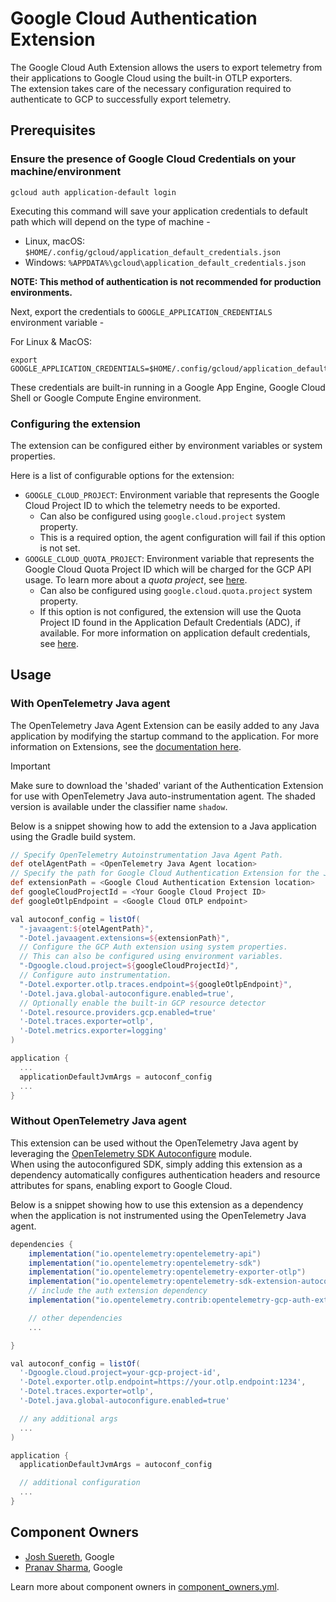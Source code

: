 # Google Cloud Authentication Extension

The Google Cloud Auth Extension allows the users to export telemetry from their applications to Google Cloud using the built-in OTLP exporters.\
The extension takes care of the necessary configuration required to authenticate to GCP to successfully export telemetry.

## Prerequisites

### Ensure the presence of Google Cloud Credentials on your machine/environment

```shell
gcloud auth application-default login
```

Executing this command will save your application credentials to default path which will depend on the type of machine -

- Linux, macOS: `$HOME/.config/gcloud/application_default_credentials.json`
- Windows: `%APPDATA%\gcloud\application_default_credentials.json`

**NOTE: This method of authentication is not recommended for production environments.**

Next, export the credentials to `GOOGLE_APPLICATION_CREDENTIALS` environment variable -

For Linux & MacOS:

```shell
export GOOGLE_APPLICATION_CREDENTIALS=$HOME/.config/gcloud/application_default_credentials.json
```

These credentials are built-in running in a Google App Engine, Google Cloud Shell or Google Compute Engine environment.

### Configuring the extension

The extension can be configured either by environment variables or system properties.

Here is a list of configurable options for the extension:

- `GOOGLE_CLOUD_PROJECT`: Environment variable that represents the Google Cloud Project ID to which the telemetry needs to be exported.
  - Can also be configured using `google.cloud.project` system property.
  - This is a required option, the agent configuration will fail if this option is not set.
- `GOOGLE_CLOUD_QUOTA_PROJECT`: Environment variable that represents the Google Cloud Quota Project ID which will be charged for the GCP API usage. To learn more about a *quota project*, see [here](https://cloud.google.com/docs/quotas/quota-project).
  - Can also be configured using `google.cloud.quota.project` system property.
  - If this option is not configured, the extension will use the Quota Project ID found in the Application Default Credentials (ADC), if available. For more information on application default credentials, see [here](https://cloud.google.com/docs/authentication/application-default-credentials).

## Usage

### With OpenTelemetry Java agent

The OpenTelemetry Java Agent Extension can be easily added to any Java application by modifying the startup command to the application.
For more information on Extensions, see the [documentation here](https://github.com/open-telemetry/opentelemetry-java-instrumentation/blob/main/examples/extension/README.md).

> [!IMPORTANT]
> Make sure to download the 'shaded' variant of the Authentication Extension for use with OpenTelemetry Java auto-instrumentation agent. The shaded version is available under the classifier name `shadow`.

Below is a snippet showing how to add the extension to a Java application using the Gradle build system.

```gradle
// Specify OpenTelemetry Autoinstrumentation Java Agent Path.
def otelAgentPath = <OpenTelemetry Java Agent location>
// Specify the path for Google Cloud Authentication Extension for the Java Agent.
def extensionPath = <Google Cloud Authentication Extension location>
def googleCloudProjectId = <Your Google Cloud Project ID>
def googleOtlpEndpoint = <Google Cloud OTLP endpoint>

val autoconf_config = listOf(
  "-javaagent:${otelAgentPath}",
  "-Dotel.javaagent.extensions=${extensionPath}",
  // Configure the GCP Auth extension using system properties.
  // This can also be configured using environment variables.
  "-Dgoogle.cloud.project=${googleCloudProjectId}",
  // Configure auto instrumentation.
  "-Dotel.exporter.otlp.traces.endpoint=${googleOtlpEndpoint}",
  '-Dotel.java.global-autoconfigure.enabled=true',
  // Optionally enable the built-in GCP resource detector
  '-Dotel.resource.providers.gcp.enabled=true'
  '-Dotel.traces.exporter=otlp',
  '-Dotel.metrics.exporter=logging'
)

application {
  ...
  applicationDefaultJvmArgs = autoconf_config
  ...
}
```

### Without OpenTelemetry Java agent

This extension can be used without the OpenTelemetry Java agent by leveraging the [OpenTelemetry SDK Autoconfigure](https://github.com/open-telemetry/opentelemetry-java/blob/main/sdk-extensions/autoconfigure/README.md) module.\
When using the autoconfigured SDK, simply adding this extension as a dependency automatically configures authentication headers and resource attributes for spans, enabling export to Google Cloud.

Below is a snippet showing how to use this extension as a dependency when the application is not instrumented using the OpenTelemetry Java agent.

```gradle
dependencies {
    implementation("io.opentelemetry:opentelemetry-api")
    implementation("io.opentelemetry:opentelemetry-sdk")
    implementation("io.opentelemetry:opentelemetry-exporter-otlp")
    implementation("io.opentelemetry:opentelemetry-sdk-extension-autoconfigure")
    // include the auth extension dependency
    implementation("io.opentelemetry.contrib:opentelemetry-gcp-auth-extension")

    // other dependencies
    ...

}

val autoconf_config = listOf(
  '-Dgoogle.cloud.project=your-gcp-project-id',
  '-Dotel.exporter.otlp.endpoint=https://your.otlp.endpoint:1234',
  '-Dotel.traces.exporter=otlp',
  '-Dotel.java.global-autoconfigure.enabled=true'

  // any additional args
  ...
)

application {
  applicationDefaultJvmArgs = autoconf_config

  // additional configuration
  ...
}
```

## Component Owners

- [Josh Suereth](https://github.com/jsuereth), Google
- [Pranav Sharma](https://github.com/psx95), Google

Learn more about component owners in [component_owners.yml](../.github/component_owners.yml).

